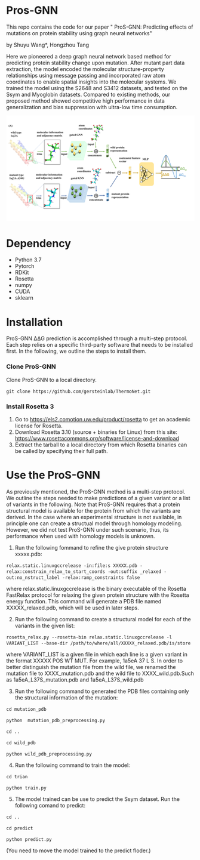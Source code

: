 # Pros-GNN

This repo contains the code for our paper " ProS-GNN: Predicting effects of mutations on protein stability using graph neural networks"

by Shuyu Wang*, Hongzhou Tang

Here we pioneered a deep graph neural network based method for predicting protein stability change upon mutation. After mutant part data extraction, the model encoded the molecular structure-property relationships using message passing and incorporated raw atom coordinates to enable spatial insights into the molecular systems. We trained the model using the S2648 and S3412 datasets, and tested on the Ssym and Myoglobin datasets. Compared to existing methods, our proposed method showed competitive high performance in data generalization and bias suppression with ultra-low time consumption.

![image](https://github.com/shuyu-wang/ProS-GNN/raw/main/fig1(A).png)

# Dependency

* Python 3.7
* Pytorch
* RDKit
* Rosetta
* numpy
* CUDA
* sklearn

# Installation

ProS-GNN ΔΔG  prediction is accomplished through a multi-step protocol. Each step relies on a specific third-party software that needs to be installed first. In the following, we outline the steps to install them.

### Clone ProS-GNN

Clone ProS-GNN to a local directory.

```
git clone https://github.com/gersteinlab/ThermoNet.git
```

### Install Rosetta 3

1. Go to https://els2.comotion.uw.edu/product/rosetta to get an academic license for Rosetta.
2. Download Rosetta 3.10 (source + binaries for Linux) from this site: https://www.rosettacommons.org/software/license-and-download
3. Extract the tarball to a local directory from which Rosetta binaries can be called by specifying their full path.

# Use the ProS-GNN

As previously mentioned, the ProS-GNN  method is a multi-step protocol. We outline the steps needed to make  predictions of a given variant or a list of variants in the following. Note that ProS-GNN requires that a protein structural model is available for the protein from which the variants are derived. In the case where an experimental structure is not available, in principle one can create a structual model through homology modeling. However, we did not test ProS-GNN under such scenario, thus, its performance when used with homology models is unknown.

1. Run the following fommand to refine the give protein structure xxxxx.pdb:

```
relax.static.linuxgccrelease -in:file:s XXXXX.pdb -relax:constrain_relax_to_start_coords -out:suffix _relaxed -out:no_nstruct_label -relax:ramp_constraints false
```
where relax.static.linuxgccrelease is the binary executable of the Rosetta FastRelax protocol for relaxing the given protein structure with the Rosetta energy function. This command will generate a PDB file named XXXXX_relaxed.pdb, which will be used in later steps.

2. Run the following command to create a structural model for each of the variants in the given list:

```
rosetta_relax.py --rosetta-bin relax.static.linuxgccrelease -l VARIANT_LIST --base-dir /path/to/where/all/XXXXX_relaxed.pdb/is/store
```

where VARIANT_LIST is a given file in which each line is a given variant in the format XXXXX POS WT MUT. For example, 1a5eA 37 L S. 
In order to better distinguish the mutation file from the wild file, we renamed the mutation file to XXXX_mutation.pdb and the wild file to XXXX_wild.pdb.Such as 1a5eA_L37S_mutation.pdb  and  1a5eA_L37S_wild.pdb

3. Run the following command to generated the PDB files containing only the structural information of the mutation:

```
cd mutation_pdb
```
```
python  mutation_pdb_preprocessing.py
```
```
cd ..
```
```
cd wild_pdb
```
```
python wild_pdb_preprocessing.py
```
4. Run the following command to train the model:

```
cd trian
```

```
python train.py
```

5. The model trained can be use to predict the Ssym dataset. Run the following comand to predict:

```
cd ..
```
```
cd predict
```
```
python predict.py
```

(You need to move the model trained to the predict floder.)
